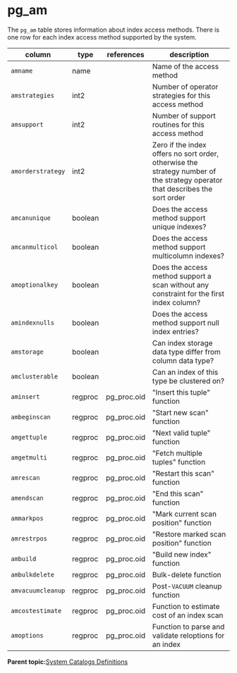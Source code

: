 # pg\_am 

The `pg_am` table stores information about index access methods. There is one row for each index access method supported by the system.

|column|type|references|description|
|------|----|----------|-----------|
|`amname`|name| |Name of the access method|
|`amstrategies`|int2| |Number of operator strategies for this access method|
|`amsupport`|int2| |Number of support routines for this access method|
|`amorderstrategy`|int2| |Zero if the index offers no sort order, otherwise the strategy number of the strategy operator that describes the sort order|
|`amcanunique`|boolean| |Does the access method support unique indexes?|
|`amcanmulticol`|boolean| |Does the access method support multicolumn indexes?|
|`amoptionalkey`|boolean| |Does the access method support a scan without any constraint for the first index column?|
|`amindexnulls`|boolean| |Does the access method support null index entries?|
|`amstorage`|boolean| |Can index storage data type differ from column data type?|
|`amclusterable`|boolean| |Can an index of this type be clustered on?|
|`aminsert`|regproc|pg\_proc.oid|"Insert this tuple" function|
|`ambeginscan`|regproc|pg\_proc.oid|"Start new scan" function|
|`amgettuple`|regproc|pg\_proc.oid|"Next valid tuple" function|
|`amgetmulti`|regproc|pg\_proc.oid|"Fetch multiple tuples" function|
|`amrescan`|regproc|pg\_proc.oid|"Restart this scan" function|
|`amendscan`|regproc|pg\_proc.oid|"End this scan" function|
|`ammarkpos`|regproc|pg\_proc.oid|"Mark current scan position" function|
|`amrestrpos`|regproc|pg\_proc.oid|"Restore marked scan position" function|
|`ambuild`|regproc|pg\_proc.oid|"Build new index" function|
|`ambulkdelete`|regproc|pg\_proc.oid|Bulk-delete function|
|`amvacuumcleanup`|regproc|pg\_proc.oid|Post-`VACUUM` cleanup function|
|`amcostestimate`|regproc|pg\_proc.oid|Function to estimate cost of an index scan|
|`amoptions`|regproc|pg\_proc.oid|Function to parse and validate reloptions for an index|

**Parent topic:**[System Catalogs Definitions](../system_catalogs/catalog_ref-html.html)

